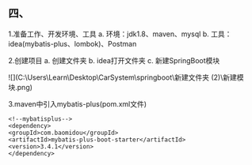 ## 四、
1.准备工作、开发环境、工具
a. 环境：jdk1.8、maven、mysql
b. 工具：idea(mybatis-plus、lombok)、Postman


2.创建项目
a. 创建文件夹
b. idea打开文件夹
c. 新建SpringBoot模块


![](C:\Users\Learn\Desktop\CarSystem\springboot\新建文件夹 (2)\新建模块.png)



3.maven中引入mybatis-plus(pom.xml文件)
```
<!--mybatisplus-->
<dependency>
<groupId>com.baomidou</groupId>
<artifactId>mybatis-plus-boot-starter</artifactId>
<version>3.4.1</version>
</dependency>
```
